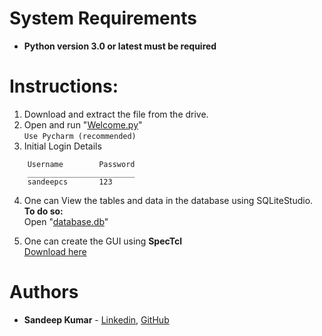 # System Requirements
* <b>Python version 3.0 or latest must be required</b>
 
# Instructions:

1.	Download and extract the file from the drive.
2.	Open and run "[Welcome.py](/Welcome.py)" <br>
	```Use Pycharm (recommended)```
3.	Initial Login Details
```
	Username		Password
	________________________
	sandeepcs	  	123
 ```
4.	One can View the tables  and data in the database using SQLiteStudio. <br>
	<b>To do so:</b><br>
		Open "[database.db](/database.db)"

6.	One can create the GUI using <b>SpecTcl</b> <br>
	[Download here](https://sourceforge.net/projects/spectcl/)<br>

# Authors

* **Sandeep Kumar** - [Linkedin](https://www.linkedin.com/in/sandeep-kumar-7a3a091a6/), [GitHub](https://github.com/SandeepKumar96808) 
